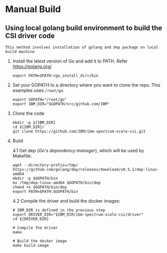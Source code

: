 
# Manual Build


## Using local golang build environment to build the CSI driver code

	This method involves installation of golang and dep package on local build machine

1. Install the latest version of Go and add it to PATH. Refer https://golang.org/

   ```
   export PATH=$PATH:<go_install_dir>/bin
   ```

2. Set your GOPATH to a directory where you want to clone the repo. This examples uses `/root/go`.

   ```
   export GOPATH="/root/go"
   export IBM_DIR="$GOPATH/src/github.com/IBM"
   ```

3. Clone the code

   ```
   mkdir -p ${IBM_DIR}
   cd ${IBM_DIR}/
   git clone https://github.com/IBM/ibm-spectrum-scale-csi.git
   ```

4. Build

     4.1 Get dep (*Go's dependency manager*), which will be used by Makefile:

     ```
     wget --directory-prefix=/tmp/ https://github.com/golang/dep/releases/download/v0.5.1/dep-linux-amd64
     mkdir -p $GOPATH/bin
     mv /tmp/dep-linux-amd64 $GOPATH/bin/dep
     chmod +x $GOPATH/bin/dep
     export PATH=$PATH:$GOPATH/bin
     ```
  
     4.2 Compile the driver and build the docker images:

     ```
     # IBM_DIR is defined in the previous step
     export DRIVER_DIR="$IBM_DIR/ibm-spectrum-scale-csi/driver"
     cd ${DRIVER_DIR}

     # Compile the driver
     make

     # Build the docker image
     make build-image
     ```